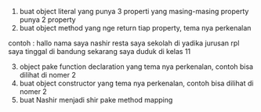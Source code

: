 1.  buat object literal yang punya 3 properti yang masing-masing property punya 2 property
2.  buat object method yang nge return tiap property, tema nya perkenalan

contoh : hallo nama saya nashir resta saya sekolah di yadika jurusan rpl saya tinggal di bandung sekarang saya duduk di kelas 11

3. object pake function declaration yang tema nya perkenalan, contoh bisa dilihat di nomer 2
4. buat object constructor yang tema nya perkenalan, contoh bisa dilihat di nomer 2
5. buat Nashir menjadi shir pake method mapping
